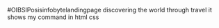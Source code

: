 #OIBSIPosisinfobytelandingpage
discovering the world through travel it shows my command in html css
